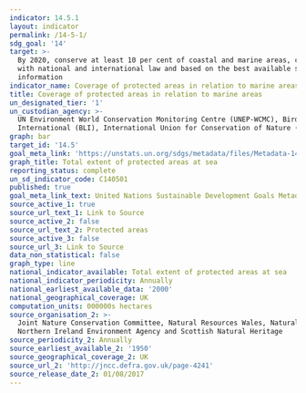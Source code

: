 ```yaml
---
indicator: 14.5.1
layout: indicator
permalink: /14-5-1/
sdg_goal: '14'
target: >-
  By 2020, conserve at least 10 per cent of coastal and marine areas, consistent
  with national and international law and based on the best available scientific
  information
indicator_name: Coverage of protected areas in relation to marine areas
title: Coverage of protected areas in relation to marine areas
un_designated_tier: '1'
un_custodian_agency: >-
  UN Environment World Conservation Monitoring Centre (UNEP-WCMC), BirdLife
  International (BLI), International Union for Conservation of Nature (IUCN)
graph: bar
target_id: '14.5'
goal_meta_link: 'https://unstats.un.org/sdgs/metadata/files/Metadata-14-05-01.pdf'
graph_title: Total extent of protected areas at sea
reporting_status: complete
un_sd_indicator_code: C140501
published: true
goal_meta_link_text: United Nations Sustainable Development Goals Metadata Indicator 14-05-01
source_active_1: true
source_url_text_1: Link to Source
source_active_2: false
source_url_text_2: Protected areas
source_active_3: false
source_url_3: Link to Source
data_non_statistical: false
graph_type: line
national_indicator_available: Total extent of protected areas at sea
national_indicator_periodicity: Annually
national_earliest_available_data: '2000'
national_geographical_coverage: UK
computation_units: 000000s hectares
source_organisation_2: >-
  Joint Nature Conservation Committee, Natural Resources Wales, Natural England,
  Northern Ireland Environment Agency and Scottish Natural Heritage
source_periodicity_2: Annually
source_earliest_available_2: '1950'
source_geographical_coverage_2: UK
source_url_2: 'http://jncc.defra.gov.uk/page-4241'
source_release_date_2: 01/08/2017
---
```



